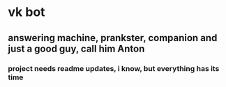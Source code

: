 # vk bot

## answering machine, prankster, companion and just a good guy, call him Anton

### project needs readme updates, i know, but everything has its time